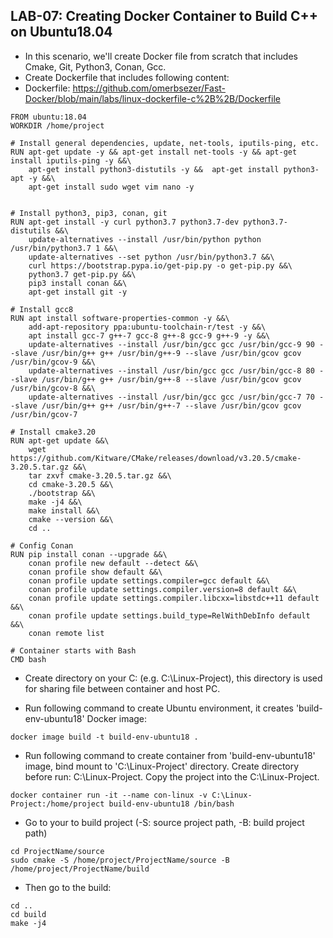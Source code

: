 ## LAB-07: Creating Docker Container to Build C++ on Ubuntu18.04

- In this scenario, we'll create Docker file from scratch that includes Cmake, Git, Python3, Conan, Gcc.
- Create Dockerfile that includes following content: 
- Dockerfile: https://github.com/omerbsezer/Fast-Docker/blob/main/labs/linux-dockerfile-c%2B%2B/Dockerfile

```
FROM ubuntu:18.04
WORKDIR /home/project

# Install general dependencies, update, net-tools, iputils-ping, etc.
RUN apt-get update -y && apt-get install net-tools -y && apt-get install iputils-ping -y &&\
	apt-get install python3-distutils -y &&  apt-get install python3-apt -y &&\
	apt-get install sudo wget vim nano -y  
	

# Install python3, pip3, conan, git 
RUN apt-get install -y curl python3.7 python3.7-dev python3.7-distutils &&\
    update-alternatives --install /usr/bin/python python /usr/bin/python3.7 1 &&\
	update-alternatives --set python /usr/bin/python3.7 &&\
	curl https://bootstrap.pypa.io/get-pip.py -o get-pip.py &&\
	python3.7 get-pip.py &&\
	pip3 install conan &&\
	apt-get install git -y

# Install gcc8
RUN apt install software-properties-common -y &&\
    add-apt-repository ppa:ubuntu-toolchain-r/test -y &&\
	apt install gcc-7 g++-7 gcc-8 g++-8 gcc-9 g++-9 -y &&\
	update-alternatives --install /usr/bin/gcc gcc /usr/bin/gcc-9 90 --slave /usr/bin/g++ g++ /usr/bin/g++-9 --slave /usr/bin/gcov gcov /usr/bin/gcov-9 &&\
	update-alternatives --install /usr/bin/gcc gcc /usr/bin/gcc-8 80 --slave /usr/bin/g++ g++ /usr/bin/g++-8 --slave /usr/bin/gcov gcov /usr/bin/gcov-8 &&\
	update-alternatives --install /usr/bin/gcc gcc /usr/bin/gcc-7 70 --slave /usr/bin/g++ g++ /usr/bin/g++-7 --slave /usr/bin/gcov gcov /usr/bin/gcov-7
   
# Install cmake3.20 
RUN apt-get update &&\
    wget https://github.com/Kitware/CMake/releases/download/v3.20.5/cmake-3.20.5.tar.gz &&\
	tar zxvf cmake-3.20.5.tar.gz &&\
	cd cmake-3.20.5 &&\
	./bootstrap &&\
	make -j4 &&\
	make install &&\
	cmake --version &&\
	cd ..

# Config Conan
RUN pip install conan --upgrade &&\
	conan profile new default --detect &&\
	conan profile show default &&\
	conan profile update settings.compiler=gcc default &&\
	conan profile update settings.compiler.version=8 default &&\
	conan profile update settings.compiler.libcxx=libstdc++11 default &&\
	conan profile update settings.build_type=RelWithDebInfo default &&\
	conan remote list

# Container starts with Bash
CMD bash
```

- Create directory on your C: (e.g. C:\Linux-Project), this directory is used for sharing file between container and host PC.

- Run following command to create Ubuntu environment, it creates 'build-env-ubuntu18' Docker image: 

```
docker image build -t build-env-ubuntu18 .
```

- Run following command to create container from 'build-env-ubuntu18' image, bind mount to 'C:\Linux-Project' directory. Create directory before run: C:\Linux-Project. Copy the project into the C:\Linux-Project.

```
docker container run -it --name con-linux -v C:\Linux-Project:/home/project build-env-ubuntu18 /bin/bash
```

- Go to your to build project (-S: source project path, -B: build project path)

```
cd ProjectName/source
sudo cmake -S /home/project/ProjectName/source -B /home/project/ProjectName/build 
```

- Then go to the build:
```
cd ..
cd build
make -j4
```





